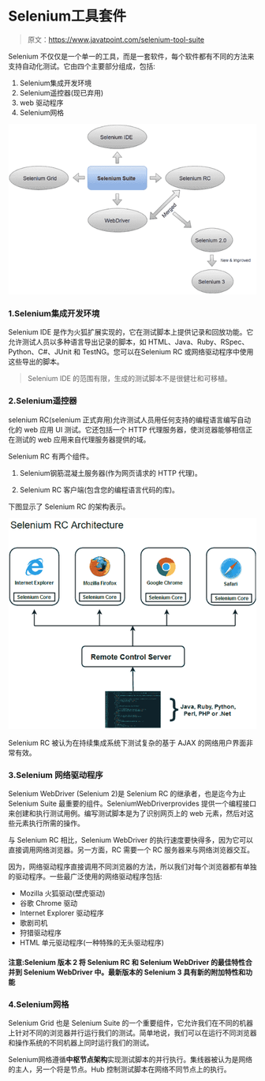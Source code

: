 # Selenium工具套件

> 原文：<https://www.javatpoint.com/selenium-tool-suite>

Selenium 不仅仅是一个单一的工具，而是一套软件，每个软件都有不同的方法来支持自动化测试。它由四个主要部分组成，包括:

1.  Selenium集成开发环境
2.  Selenium遥控器(现已弃用)
3.  web 驱动程序
4.  Selenium网格

![Selenium Tool Suite](img/21e52f5d8b8a74ba3c8aa84a29f8c2a8.png)

### 1.Selenium集成开发环境

Selenium IDE 是作为火狐扩展实现的，它在测试脚本上提供记录和回放功能。它允许测试人员以多种语言导出记录的脚本，如 HTML、Java、Ruby、RSpec、Python、C#、JUnit 和 TestNG。您可以在Selenium RC 或网络驱动程序中使用这些导出的脚本。

> Selenium IDE 的范围有限，生成的测试脚本不是很健壮和可移植。

### 2.Selenium遥控器

selenium RC(selenium 正式弃用)允许测试人员用任何支持的编程语言编写自动化的 web 应用 UI 测试。它还包括一个 HTTP 代理服务器，使浏览器能够相信正在测试的 web 应用来自代理服务器提供的域。

Selenium RC 有两个组件。

1.  Selenium钢筋混凝土服务器(作为网页请求的 HTTP 代理)。

2.  Selenium RC 客户端(包含您的编程语言代码的库)。

下图显示了 Selenium RC 的架构表示。

![Selenium Tool Suite](img/5641303a4b9939c60076f6d2f48af0fc.png)

Selenium RC 被认为在持续集成系统下测试复杂的基于 AJAX 的网络用户界面非常有效。

### 3.Selenium 网络驱动程序

Selenium WebDriver (Selenium 2)是 Selenium RC 的继承者，也是迄今为止 Selenium Suite 最重要的组件。SeleniumWebDriverprovides 提供一个编程接口来创建和执行测试用例。编写测试脚本是为了识别网页上的 web 元素，然后对这些元素执行所需的操作。

与 Selenium RC 相比，Selenium WebDriver 的执行速度要快得多，因为它可以直接调用网络浏览器。另一方面，RC 需要一个 RC 服务器来与网络浏览器交互。

因为，网络驱动程序直接调用不同浏览器的方法，所以我们对每个浏览器都有单独的驱动程序。一些最广泛使用的网络驱动程序包括:

*   Mozilla 火狐驱动(壁虎驱动)
*   谷歌 Chrome 驱动
*   Internet Explorer 驱动程序
*   歌剧司机
*   狩猎驱动程序
*   HTML 单元驱动程序(一种特殊的无头驱动程序)

#### 注意:Selenium 版本 2 将 Selenium RC 和 Selenium WebDriver 的最佳特性合并到 Selenium WebDriver 中。最新版本的 Selenium 3 具有新的附加特性和功能

### 4.Selenium网格

Selenium Grid 也是 Selenium Suite 的一个重要组件，它允许我们在不同的机器上针对不同的浏览器并行运行我们的测试。简单地说，我们可以在运行不同浏览器和操作系统的不同机器上同时运行我们的测试。

Selenium网格遵循**中枢节点架构**实现测试脚本的并行执行。集线器被认为是网络的主人，另一个将是节点。Hub 控制测试脚本在网络不同节点上的执行。